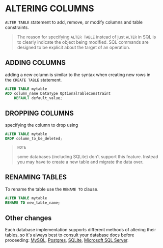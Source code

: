 # ALTERING COLUMNS

`ALTER TABLE` statement to add, remove, or modify columns and table constraints.

> The reason for specifying `ALTER TABLE` instead of just `ALTER` in SQL is to clearly indicate the object being modified. SQL commands are designed to be explicit about the target of an operation.

## ADDING COLUMNS

adding a new column is similar to the syntax when creating new rows in the `CREATE TABLE` statement.

```sql
ALTER TABLE mytable
ADD column_name DataType OptionalTableConstraint 
    DEFAULT default_value;
```

## DROPPING COLUMNS

specifying the column to drop using 

```sql
ALTER TABLE mytable
DROP column_to_be_deleted;
```

> `NOTE`
> 
> some databases (including SQLite) don't support this feature. Instead you may have to create a new table and migrate the data over.

## RENAMING TABLES

 To rename the table use the `RENAME TO` clause.

```sql
ALTER TABLE mytable
RENAME TO new_table_name;
```

## Other changes

Each database implementation supports different methods of altering their tables, so it's always best to consult your database docs before proceeding: [MySQL](https://dev.mysql.com/doc/refman/5.6/en/alter-table.html "MySQL Alter Table"), [Postgres](http://www.postgresql.org/docs/9.4/static/sql-altertable.html "Postgres Alter Table"), [SQLite](https://www.sqlite.org/lang_altertable.html "SQLite Alter Table"), [Microsoft SQL Server](https://msdn.microsoft.com/en-us/library/ms190273.aspx "Microsoft SQL Server Alter Table").
